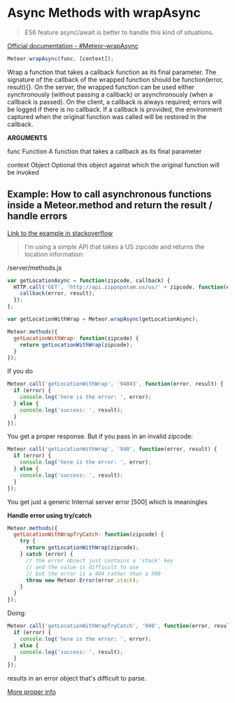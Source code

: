 # Async Methods with wrapAsync

> ES6 feature async/await is better to handle this kind of situations.

[Official documentation - #Meteor-wrapAsync](https://docs.meteor.com/api/core.html#Meteor-wrapAsync)

```javascript
Meteor.wrapAsync(func, [context]);
```

Wrap a function that takes a callback function as its final parameter. The signature of the callback of the wrapped function should be function(error, result){}. On the server, the wrapped function can be used either synchronously (without passing a callback) or asynchronously (when a callback is passed). On the client, a callback is always required; errors will be logged if there is no callback. If a callback is provided, the environment captured when the original function was called will be restored in the callback.

**ARGUMENTS**

func Function
A function that takes a callback as its final parameter

context Object
Optional this object against which the original function will be invoked

## Example: How to call asynchronous functions inside a Meteor.method and return the result / handle errors

[Link to the example in stackoverflow](https://stackoverflow.com/questions/31282493/dealing-with-meteor-error-and-wrapasync-best-methods)

> I'm using a simple API that takes a US zipcode and returns the location information:

/server/methods.js

```javascript
var getLocationAsync = function(zipcode, callback) {
  HTTP.call('GET', 'http://api.zippopotam.us/us/' + zipcode, function(error, result) {
    callback(error, result);
  });
};

var getLocationWithWrap = Meteor.wrapAsync(getLocationAsync);

Meteor.methods({
  getLocationWithWrap: function(zipcode) {
    return getLocationWithWrap(zipcode);
  }
});
```

If you do

```javascript
Meteor.call('getLocationWithWrap', '94043', function(error, result) {
  if (error) {
    console.log('here is the error: ', error);
  } else {
    console.log('success: ', result);
  }
});
```

You get a proper response. But if you pass in an invalid zipcode:

```javascript
Meteor.call('getLocationWithWrap', '940', function(error, result) {
  if (error) {
    console.log('here is the error: ', error);
  } else {
    console.log('success: ', result);
  }
});
```

You get just a generic Internal server error [500] which is meaningles

**Handle error using try/catch**

```javascript
Meteor.methods({
  getLocationWithWrapTryCatch: function(zipcode) {
    try {
      return getLocationWithWrap(zipcode);
    } catch (error) {
      // the error object just contains a 'stack' key
      // and the value is difficult to use
      // but the error is a 404 rather than a 500
      throw new Meteor.Error(error.stack);
    }
  }
});
```

Doing:

```javascript
Meteor.call('getLocationWithWrapTryCatch', '940', function(error, result) {
  if (error) {
    console.log('here is the error: ', error);
  } else {
    console.log('success: ', result);
  }
});
```

results in an error object that's difficult to parse.

[More proper info](https://github.com/meteor/meteor/issues/2774#issuecomment-70710564)
